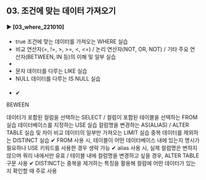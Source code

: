 ####  
## 03. 조건에 맞는 데이터 가져오기 
#### ► [03_where_221010]  
- true 조건에 맞는 데이터를 가져오는 WHERE 실습
- 비교 연산자(=, !=, >, >=, <, <=) / 논리 연산자(NOT, OR, NOT) / 기타 주요 연산자(BETWEEN, IN 등)의 이해 및 일부 실습
- 
- 문자 데이터를 다루는 LIKE 실습
- NULL 데이터를 다루는 IS NULL 실습
####
- ✔

BEWEEN 



데이터가 포함된 컬럼을 선택하는 SELECT / 컬럼이 포함된 테이블을 선택하는 FROM 실습
데이터베이스를 지정하는 USE 실습
컬럼명을 변경하는 AS(ALIAS) / ALTER TABLE 실습 및 차이 비교
데이터의 일부만 가져오는 LIMIT 실습
중복 데이터를 제외하는 DISTINCT 실습
✔︎ FROM 사용 시, 테이블이 어떤 데이터베이스 내에 있는지 명시가 필요하나 USE 키워드를 사용한 경우 생략 가능
✔︎ alias 사용 시, 실제 컬럼명은 변하지 않으며 쿼리 내에서만 유효 / 테이블 내에 컬럼명을 변경하고 싶을 경우, ALTER TABLE 구문 사용
✔︎ DISTINCT는 중복을 제거하는 특징을 활용해 컬럼에 어떤 데이터가 있는지 확인할 때 주로 사용
